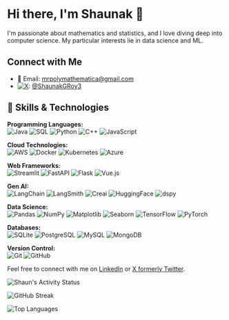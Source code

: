 # Hi there, I'm Shaunak 👋

I'm passionate about mathematics and statistics, and I love diving deep into computer science. My particular interests lie in data science and ML.

## Connect with Me

- 📧 Email: [mrpolymathematica@gmail.com](mailto:mrpolymathematica@gmail.com)
- [![X](https://upload.wikimedia.org/wikipedia/commons/thumb/6/6f/X_logo_2023.svg/2048px-X_logo_2023.svg.png)](https://x.com/ShaunakGRoy3?t=LgFTFLS4Y2bMGBGtCDirFA&s=09): [@ShaunakGRoy3](https://x.com/ShaunakGRoy3?t=LgFTFLS4Y2bMGBGtCDirFA&s=09) 

## 🌟 Skills & Technologies

**Programming Languages:**  
![Java](https://img.shields.io/badge/-Java-007396?style=flat&logo=java&logoColor=white) 
![SQL](https://img.shields.io/badge/-SQL-003B57?style=flat&logo=postgresql&logoColor=white) 
![Python](https://img.shields.io/badge/-Python-3776AB?style=flat&logo=python&logoColor=white) 
![C++](https://img.shields.io/badge/-C++-00599C?style=flat&logo=c%2B%2B&logoColor=white) 
![JavaScript](https://img.shields.io/badge/-JavaScript-F7DF1E?style=flat&logo=javascript&logoColor=black)

**Cloud Technologies:**  
![AWS](https://img.shields.io/badge/-AWS-232F3E?style=flat&logo=amazonaws&logoColor=white) 
![Docker](https://img.shields.io/badge/-Docker-2496ED?style=flat&logo=docker&logoColor=white) 
![Kubernetes](https://img.shields.io/badge/-Kubernetes-326CE5?style=flat&logo=kubernetes&logoColor=white) 
![Azure](https://img.shields.io/badge/-Azure-0078D4?style=flat&logo=microsoftazure&logoColor=white)

**Web Frameworks:**  
![Streamlit](https://img.shields.io/badge/-Streamlit-FF4B4B?style=flat&logo=streamlit&logoColor=white) 
![FastAPI](https://img.shields.io/badge/-FastAPI-009688?style=flat&logo=fastapi&logoColor=white) 
![Flask](https://img.shields.io/badge/-Flask-000000?style=flat&logo=flask&logoColor=white) 
![Vue.js](https://img.shields.io/badge/-Vue.js-4FC08D?style=flat&logo=vue.js&logoColor=white)

**Gen AI:**  
![LangChain](https://img.shields.io/badge/-LangChain-009688?style=flat&logo=langchain&logoColor=white) 
![LangSmith](https://img.shields.io/badge/-LangSmith-FF6F00?style=flat&logo=langsmith&logoColor=white) 
![Creai](https://img.shields.io/badge/-Creai-FF6F00?style=flat&logo=creai&logoColor=white) 
![HuggingFace](https://img.shields.io/badge/-HuggingFace-FF6F00?style=flat&logo=huggingface&logoColor=white) 
![dspy](https://img.shields.io/badge/-dspy-009688?style=flat&logo=dspy&logoColor=white)

**Data Science:**  
![Pandas](https://img.shields.io/badge/-Pandas-150458?style=flat&logo=pandas&logoColor=white) 
![NumPy](https://img.shields.io/badge/-NumPy-013243?style=flat&logo=numpy&logoColor=white) 
![Matplotlib](https://img.shields.io/badge/-Matplotlib-003B57?style=flat&logo=matplotlib&logoColor=white) 
![Seaborn](https://img.shields.io/badge/-Seaborn-FF6F61?style=flat&logo=seaborn&logoColor=white) 
![TensorFlow](https://img.shields.io/badge/-TensorFlow-FF6F00?style=flat&logo=tensorflow&logoColor=white) 
![PyTorch](https://img.shields.io/badge/-PyTorch-EE4C2C?style=flat&logo=pytorch&logoColor=white)

**Databases:**  
![SQLite](https://img.shields.io/badge/-SQLite-003B57?style=flat&logo=sqlite&logoColor=white) 
![PostgreSQL](https://img.shields.io/badge/-PostgreSQL-4169E1?style=flat&logo=postgresql&logoColor=white) 
![MySQL](https://img.shields.io/badge/-MySQL-00758F?style=flat&logo=mysql&logoColor=white) 
![MongoDB](https://img.shields.io/badge/-MongoDB-47A248?style=flat&logo=mongodb&logoColor=white)

**Version Control:**  
![Git](https://img.shields.io/badge/-Git-F05032?style=flat&logo=git&logoColor=white) 
![GitHub](https://img.shields.io/badge/-GitHub-181717?style=flat&logo=github&logoColor=white)

Feel free to connect with me on [LinkedIn](https://linkedin.com/in/yourprofile) or [X formerly Twitter](https://x.com/ShaunakGRoy3?t=LgFTFLS4Y2bMGBGtCDirFA&s=09). 


![Shaun's Activity Status](https://github-readme-stats.vercel.app/api?username=shaunthecomputerscientist&show_icons=true&count_private=true&hide_title=true&hide_border=true&theme=dark)

![GitHub Streak](https://github-readme-streak-stats.herokuapp.com/?user=shaunthecomputerscientist&theme=default)

![Top Languages](https://github-readme-stats.vercel.app/api/top-langs/?username=shaunthecomputerscientist&theme=dark)